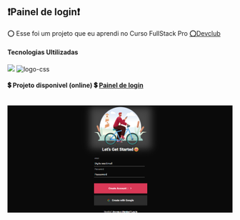 
<h1 aling="center">
<h2>❗Painel de login❗ </h2>
</h1>
<p>	⭕ Esse foi um projeto que eu aprendi no Curso FullStack Pro  <a href="https://loquacious-naiad-ecd8d2.netlify.app/">	⭕Devclub</a></>

<h4>Tecnologias Ultilizadas</h4>
 <img  align-items="center" height="15"padding="10" top="10" src="https://img.shields.io/badge/HTML5-E34F26?style=for-the-badge&logo=html5&logoColor=white alt="logo-html" />
 <img  align-items="center" height="15" src="https://img.shields.io/badge/CSS3-1572B6?style=for-the-badge&logo=css3&logoColor=white" alt="logo-css" />
 
 <h4>💲  Projeto disponivel (online) 💲 <a href="https://tiny-platypus-0ced24.netlify.app/"💲 >Painel de login</a></h4>
 <br>
<img src="https://github.com/zenaldo-oliveira/panel-de-login/blob/main/imagem.lconectada.png?raw=true" alt="img-logo-pc"/>

